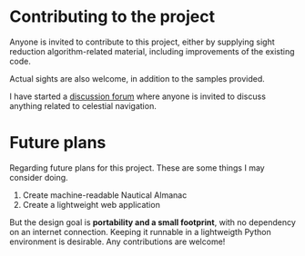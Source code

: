
# Contributing to the project

Anyone is invited to contribute to this project,
either by supplying sight reduction algorithm-related material,
including improvements of the existing code.

Actual sights are also welcome, in addition to the samples provided.

I have started a [discussion forum](https://github.com/alinnman/celestial-navigation/discussions)
where anyone is invited to discuss anything related to celestial navigation.

# Future plans

Regarding future plans for this project. These are some things I may consider doing.

1. Create machine-readable Nautical Almanac
1. Create a lightweight web application

But the design goal is **portability and a small footprint**,
with no dependency on an internet connection.
Keeping it runnable in a lightweigth Python environment is desirable.
Any contributions are welcome!
